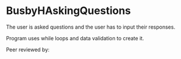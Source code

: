 # BusbyHAskingQuestions



The user is asked questions and the user has to input their responses.

Program uses while loops and data validation to create it. 

Peer reviewed by:
